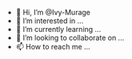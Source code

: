 - 👋 Hi, I’m @Ivy-Murage
- 👀 I’m interested in ...
- 🌱 I’m currently learning ...
- 💞️ I’m looking to collaborate on ...
- 📫 How to reach me ...

<!---
Ivy-Murage/Ivy-Murage is a ✨ special ✨ repository because its `README.md` (this file) appears on your GitHub profile.
You can click the Preview link to take a look at your changes.
--->
